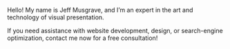 Hello! My name is Jeff Musgrave, and I’m an expert in the art and technology of visual presentation.

If you need assistance with website development, design, or search-engine optimization, contact me now for a free consultation!
